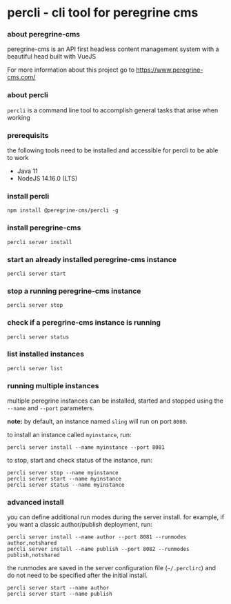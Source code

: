 # percli - cli tool for peregrine cms

### about peregrine-cms

peregrine-cms is an API first headless content management system with a 
beautiful head built with VueJS

For more information about this project go to https://www.peregrine-cms.com/

### about percli

`percli` is a command line tool to accomplish general tasks that arise when 
working

### prerequisits

the following tools need to be installed and accessible for percli to be able to work

- Java 11
- NodeJS 14.16.0 (LTS)

### install percli
```
npm install @peregrine-cms/percli -g
```

### install peregrine-cms
```
percli server install
```

### start an already installed peregrine-cms instance

```
percli server start
```

### stop a running peregrine-cms instance

```
percli server stop
```

### check if a peregrine-cms instance is running

```
percli server status
```

### list installed instances

```
percli server list
```

### running multiple instances

multiple peregrine instances can be installed, started and stopped using the `--name` and `--port` parameters. 

**note:** by default, an instance named `sling` will run on port `8080`.

to install an instance called `myinstance`, run:

```
percli server install --name myinstance --port 8081
```

to stop, start and check status of the instance, run:

```
percli server stop --name myinstance
percli server start --name myinstance
percli server status --name myinstance
```

### advanced install

you can define additional run modes during the server install. for example, if you want a classic author/publish
deployment, run:

```
percli server install --name author --port 8081 --runmodes author,notshared
percli server install --name publish --port 8082 --runmodes publish,notshared
```

the runmodes are saved in the server configuration file (`~/.perclirc`) and do not need to be specified after the initial install.

```
percli server start --name author 
percli server start --name publish
```
